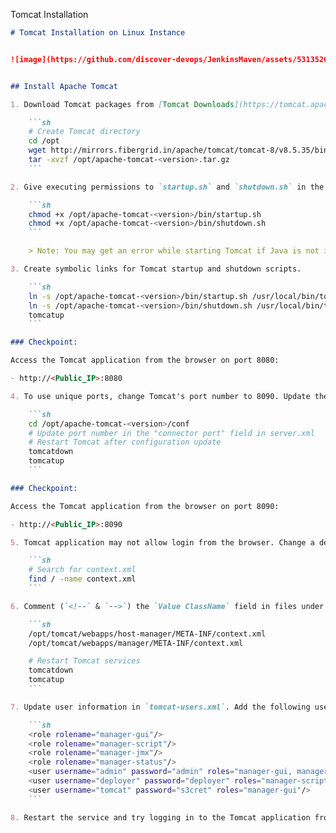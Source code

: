 Tomcat Installation

```markdown
# Tomcat Installation on Linux Instance


![image](https://github.com/discover-devops/JenkinsMaven/assets/53135263/50e86983-62c4-4f28-8181-a6d0f39eaf59)


## Install Apache Tomcat

1. Download Tomcat packages from [Tomcat Downloads](https://tomcat.apache.org/download-80.cgi) onto `/opt` on the Linux instance.

    ```sh
    # Create Tomcat directory
    cd /opt
    wget http://mirrors.fibergrid.in/apache/tomcat/tomcat-8/v8.5.35/bin/apache-tomcat-8.5.35.tar.gz
    tar -xvzf /opt/apache-tomcat-<version>.tar.gz
    ```

2. Give executing permissions to `startup.sh` and `shutdown.sh` in the `bin` directory.

    ```sh
    chmod +x /opt/apache-tomcat-<version>/bin/startup.sh 
    chmod +x /opt/apache-tomcat-<version>/bin/shutdown.sh
    ```

    > Note: You may get an error while starting Tomcat if Java is not installed. Ensure Java is installed.

3. Create symbolic links for Tomcat startup and shutdown scripts.

    ```sh
    ln -s /opt/apache-tomcat-<version>/bin/startup.sh /usr/local/bin/tomcatup
    ln -s /opt/apache-tomcat-<version>/bin/shutdown.sh /usr/local/bin/tomcatdown
    tomcatup
    ```

### Checkpoint:

Access the Tomcat application from the browser on port 8080:

- http://<Public_IP>:8080

4. To use unique ports, change Tomcat's port number to 8090. Update the port number in `conf/server.xml` and restart Tomcat.

    ```sh
    cd /opt/apache-tomcat-<version>/conf
    # Update port number in the "connector port" field in server.xml
    # Restart Tomcat after configuration update
    tomcatdown
    tomcatup
    ```

### Checkpoint:

Access the Tomcat application from the browser on port 8090:

- http://<Public_IP>:8090

5. Tomcat application may not allow login from the browser. Change a default parameter in `context.xml` to address this issue.

    ```sh
    # Search for context.xml
    find / -name context.xml
    ```

6. Comment (`<!--` & `-->`) the `Value ClassName` field in files under the `webapp` directory. Restart Tomcat services.

    ```sh
    /opt/tomcat/webapps/host-manager/META-INF/context.xml
    /opt/tomcat/webapps/manager/META-INF/context.xml

    # Restart Tomcat services
    tomcatdown
    tomcatup
    ```

7. Update user information in `tomcat-users.xml`. Add the following users to `conf/tomcat-users.xml`:

    ```sh
    <role rolename="manager-gui"/>
    <role rolename="manager-script"/>
    <role rolename="manager-jmx"/>
    <role rolename="manager-status"/>
    <user username="admin" password="admin" roles="manager-gui, manager-script, manager-jmx, manager-status"/>
    <user username="deployer" password="deployer" roles="manager-script"/>
    <user username="tomcat" password="s3cret" roles="manager-gui"/>
    ```

8. Restart the service and try logging in to the Tomcat application from the browser. It should be successful.
```
